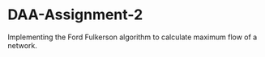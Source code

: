 # DAA-Assignment-2
Implementing the Ford Fulkerson algorithm to calculate maximum flow of a network.

